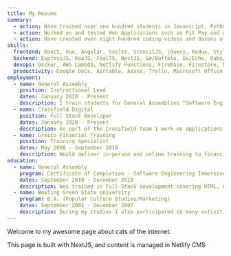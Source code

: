 ```yaml
---
title: My Resume
summary:
  - action: Have trained over one hundred students in Javascript, Python, Ruby and PHP as an Instructor for General Assembly coding bootcamps.
  - action: Worked on and tested Web Applications such as Pit Pay and others as a Full Stack Developer for Crossfield Digital.
  - action: Have created over eight hundred coding videos and dozens of blog posts on dev.to covering over twenty programming languages and dozens of frameworks.
skills:
  frontend: React, Vue, Angular, Svelte, StencilJS, jQuery, Redux, Styled Components, Grommet, React Bootstrap, Buefy, Bulma, Materialize, Bootstrap, Web Components
  backend: ExpressJS, KoaJS, FoalTS, NestJS, Go/Buffalo, Go/Echo, Ruby/Rails, Ruby/Sinatra, Python/Django, PHP/Laravel, MongoDB, PostgresQL, Apollo Server/GraphQL
  devops: Docker, AWS Lambda, Netlify Functions, Firebase, Firestore, Netlify, Heroku, Vercel, Jest, Cypress, CircleCI, Github Actions
  productivity: Google Docs, Airtable, Asana, Trello, Microsoft Office, Zoom, Google Hangouts, Slack, Discord
employment:
  - name: General Assembly
    position: Instructional Lead
    dates: January 2020 - Present
    description: I train students for General Assemblies "Software Engineering Immersive Remote" Course in Full Stack Web development. Creating curriculum and delivering lectures on HTML, CSS, JS, Ruby, Python and more.
  - name: Crossfield Digital
    position: Full Stack Developer
    dates: January 2020 - Present
    description: As part of the Crossfield team I work on applications of our clients, typically using React, Typescript, Apollo Server, and GraphQL.
  - name: Greico Financial Training
    position: Training Specialist
    dates: May 2008 - September 2019
    description: Would deliver in-person and online training to financial professionals. Was also involved in product development, marketing, operations and accounting for the business.
education:
  - name: General Assembly
    program: Certificate of Completion - Software Engineering Immersive Remote
    dates: September 2019 - December 2019
    description: Was trained in Full-Stack development covering HTML, CSS, Javascript, Express, Mongo, Mongoose, AngularJS, PHP, Postgres, SQL and React
  - name: Bowling Green State University
    program: B.A. (Popular Culture Studies/Marketing)
    dates: September 2003 - December 2007
    description: During my studies I also participated in many activities such as College Radio Station 88.1fm, the Music Business Club and more. Was nominated for Senior of the Year by the Popular Culture Studies department.
---
```


Welcome to my awesome page about cats of the internet.

This page is built with NextJS, and content is managed in Netlify CMS
